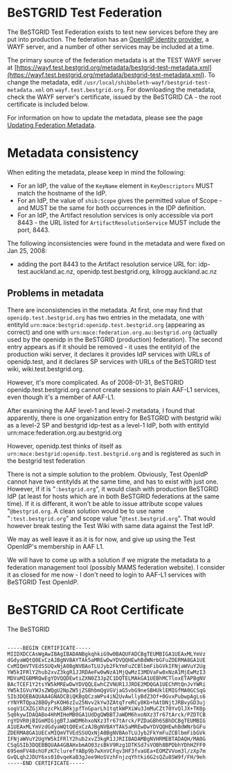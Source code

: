 # BeSTGRID Test Federation

The BeSTGRID Test Federation exists to test new services before they are put into production.  The federation has an [OpenIdP identity provider](https://openidp.test.bestgrid.org/registry/login.php), a WAYF server, and a number of other services may be included at a time.

The primary source of the federation metadata is at the TEST WAYF server at [https://wayf.test.bestgrid.org/metadata/bestgrid-test-metadata.xml](https://wayf.test.bestgrid.org/metadata/bestgrid-test-metadata.xml).  To change the metadata, edit `/usr/local/shibboleth-wayf/bestgrid-test-metadata.xml` on `wayf.test.bestgrid.org`.  For downloading the metadata, check the WAYF server's certificate, issued by the BeSTGRID CA - the root certificate is included below.

For information on how to update the metadata, please see the page [Updating Federation Metadata](/wiki/spaces/BeSTGRID/pages/3818228810).

# Metadata consistency

When editing the metadata, please keep in mind the following:

- For an IdP, the value of the `KeyName` element in `KeyDescriptors` MUST match the hostname of the IdP.
- For an IdP, the value of `shib:Scope` gives the permitted value of Scope - and MUST be the same for both occurrences in the IDP definition.
- For an IdP, the Artifact resolution services is only accessible via port 8443 - the URL listed for `ArtifactResolutionService` MUST include the port, 8443.

The following inconsistencies were found in the metadata and were fixed on Jan 25, 2008:

- adding the port 8443 to the Artifact resolution service URL for: idp-test.auckland.ac.nz,  openidp.test.bestgrid.org, kilrogg.auckland.ac.nz

## Problems in metadata

There are inconsistencies in the metadata.  At first, one may find that `openidp.test.bestgrid.org` has two entries in the metadata, one with entityId `urn:mace:bestgrid:openidp.test.bestgrid.org` (appearing as correct) and one with `urn:mace:federation.org.au:bestgrid.org` (actually used by the openidp in the BeSTGRID (production) federation).  The second entry appears as if it should be removed - it uses the entityId of the production wiki server, it declares it provides IdP services with URLs of openidp.test, and it declares SP services with URLs of the BeSTGRID test wiki, wiki.test.bestgrid.org. 

However, it's more complicated.  As of 2008-01-31, BeSTGRID openidp.test.bestgrid.org cannot create sessions to plain AAF-L1 services, even though it's a member of AAF-L1.

After examining the AAF level-1 and level-2 metadata, I found that apparently, there is one organization entry for BeSTGRID with bestgrid wiki as a level-2 SP and bestgrid idp-test as a level-1 IdP, both with entityId urn:mace:federation.org.au:bestgrid.org

However, openidp.test thinks of itself as `urn:mace:bestgrid:openidp.test.bestgrid.org` and is registered as such in the bestgrid test federation

There is not a simple solution to the problem.  Obviously, Test OpenIdP cannot have two entityIds at the same time, and has to exist with just one.  However, if it is "`:bestgrid.org`", it would clash with production BeSTGRID IdP (at least for hosts which are in both BeSTGRID federations at the same time).  If it is different, it won't be able to issue attribute scope values "`@bestgrid.org`.  A clean solution would be to use name "`:test.bestgrid.org`" and scope value "`@test.bestgrid.org`".  That would however break testing the Test Wiki with same data against the Test IdP.

We may as well leave it as it is for now, and give up using the Test OpenIdP's membership in AAF L1.  

We will have to come up with a solution if we migrate the metadata to a federation management tool (possibly MAMS federation website).  I consider it as closed for me now - I don't need to login to AAF-L1 services with BeSTGRID Test OpenIdP.

# BeSTGRID CA Root Certificate

The BeSTGRID 

``` 

-----BEGIN CERTIFICATE-----
MIIDXDCCAsWgAwIBAgIBADANBgkqhkiG9w0BAQUFADCBgTEUMBIGA1UEAxMLYmVz
dGdyaWQtQ0ExCzAJBgNVBAYTAk5aMREwDwYDVQQHEwhBdWNrbGFuZDERMA8GA1UE
CxMIQmVTVEdSSUQxNjA0BgNVBAoTLUJyb2FkYmFuZCBlbmFibGVkIFNjaWVuY2Ug
YW5kIFRlY2hub2xvZ3kgR1JJRDAeFw0wNzA1MjQwMzI3MDVaFw0xNzA1MjEwMzI3
MDVaMIGBMRQwEgYDVQQDEwtiZXN0Z3JpZC1DQTELMAkGA1UEBhMCTloxETAPBgNV
BAcTCEF1Y2tsYW5kMREwDwYDVQQLEwhCZVNUR1JJRDE2MDQGA1UEChMtQnJvYWRi
YW5kIGVuYWJsZWQgU2NpZW5jZSBhbmQgVGVjaG5vbG9neSBHUklEMIGfMA0GCSqG
SIb3DQEBAQUAA4GNADCBiQKBgQCzaWPv4iN2UvAwllyBdZ3Of+0GvxPubwpAgLs6
rYNYRTQpa28BOyPsKOH6zIu25Nvv2kYw3ZAtqTreRCy8Kb+hAtDNjtJRBvyGD3uj
sogV1CXZGjXhzzcPkLBRkjpfTnGparLh1tqtkWPXiWu3JmMuCZt70YvQlJX+TK0p
5q0kywIDAQABo4HhMIHeMB0GA1UdDgQWBBTJaWDM6hxoNXz3Tr67tArck/PZDTCB
rgYDVR0jBIGmMIGjgBTJaWDM6hxoNXz3Tr67tArck/PZDaGBh6SBhDCBgTEUMBIG
A1UEAxMLYmVzdGdyaWQtQ0ExCzAJBgNVBAYTAk5aMREwDwYDVQQHEwhBdWNrbGFu
ZDERMA8GA1UECxMIQmVTVEdSSUQxNjA0BgNVBAoTLUJyb2FkYmFuZCBlbmFibGVk
IFNjaWVuY2UgYW5kIFRlY2hub2xvZ3kgR1JJRIIBADAMBgNVHRMEBTADAQH/MA0G
CSqGSIb3DQEBBQUAA4GBAHxbmAO03zsBkV9Rzg1DTKSd7sVOBh8BPDbhYDhHZFF0
695emFV48chUFzK7clurefYABp9b7wXnVCFqv3HF3fvaUEa+EOMZVVom3l/zXp7m
GvQLqh2JDUY6xs010vqeKaB3gJee9HoSVzhFnjzqYhtki6G2sQZu8SW9f/FH/9eh
-----END CERTIFICATE-----

```
